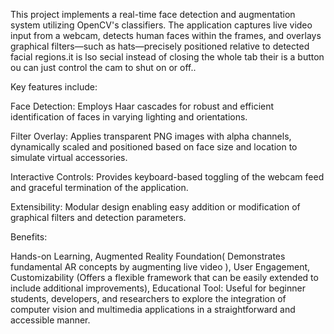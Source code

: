 This project implements a real-time face detection and augmentation system utilizing OpenCV's  classifiers. The application captures live video input from a webcam, detects human faces within the frames, and overlays graphical filters—such as hats—precisely positioned relative to detected facial regions.it is lso secial instead of closing the whole tab their is a button ou can just control the cam to shut on or off..

Key features include:

Face Detection: Employs Haar cascades for robust and efficient identification of faces in varying lighting and orientations.

Filter Overlay: Applies transparent PNG images with alpha channels, dynamically scaled and positioned based on face size and location to simulate virtual accessories.

Interactive Controls: Provides keyboard-based toggling of the webcam feed and graceful termination of the application.

Extensibility: Modular design enabling easy addition or modification of graphical filters and detection parameters.



Benefits:

Hands-on Learning,
Augmented Reality Foundation( Demonstrates fundamental AR concepts by augmenting live video ),
User Engagement,
Customizability (Offers a flexible framework that can be easily extended to include additional improvements),
Educational Tool: Useful for beginner  students, developers, and researchers to explore the integration of computer vision and multimedia applications in a straightforward and accessible manner.
